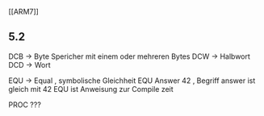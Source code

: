 [[ARM7]]
## 5.2 

DCB -> Byte Spericher mit einem oder mehreren Bytes 
DCW -> Halbwort
DCD -> Wort

EQU -> Equal , symbolische Gleichheit 
EQU Answer 42 , Begriff answer ist gleich mit 42 
EQU ist Anweisung zur Compile zeit 


PROC ???